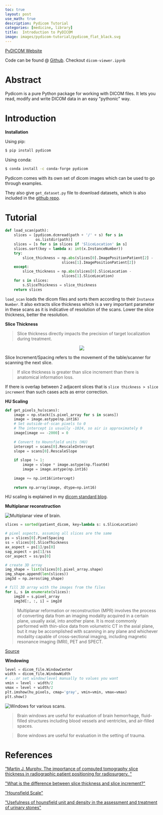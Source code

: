 ```yaml
---
toc: true
layout: post
use_math: true
description: Pydicom Tutorial 
categories: [medicine, library]
title:  Introduction to PyDICOM
image: images/pydicom-tutorial/pydicom_flat_black.svg
---
```


[PyDICOM Website](https://pydicom.github.io/)

Code can be found @ [Github](https://github.com/Ujjwal-9/medical-training/tree/master/dicom-demo). Checkout `dicom-viewer.ipynb`

# Abstract

Pydicom is a pure Python package for working with DICOM files. It lets you read, modify and write DICOM data in an easy "pythonic" way.


# Introduction

**Installation**

Using pip: 
```bash
$ pip install pydicom
```

Using conda: 
```bash
$ conda install -c conda-forge pydicom
```

Pydicom comes with its own set of dicom images which can be used to go through examples.

They also give `get_dataset.py` file to download datasets, which is also included in the [github repo](https://github.com/Ujjwal-9/medical-training/tree/master/dicom-demo).


# Tutorial
```python
def load_scan(path):
    slices = [pydicom.dcmread(path + '/' + s) for s in               
              os.listdir(path)]
    slices = [s for s in slices if 'SliceLocation' in s]
    slices.sort(key = lambda x: int(x.InstanceNumber))
    try:
        slice_thickness = np.abs(slices[0].ImagePositionPatient[2] -   
                          slices[1].ImagePositionPatient[2])
    except:
        slice_thickness = np.abs(slices[0].SliceLocation - 
                          slices[1].SliceLocation)
    for s in slices:
        s.SliceThickness = slice_thickness
    return slices
```
`load_scan` loads the dicom files and sorts them according to their `Instance Number`. It also extracts slice thickness which is a very important parameter in these scans as it is indicative of resolution of the scans. Lower the slice thickness, better the resolution.


**Slice Thickness**

> Slice thickness directly impacts the precision of target localization during treatment.

<center>
<img src="https://www.materialise.com/sites/default/files/image-uploads/pages/academy/Medical/slice_increment.jpg">
</center>

Slice Increment/Spacing refers to the movement of the table/scanner for scanning the next slice.

> If slice thickness is greater than slice increment than there is anatomical information loss.

If there is overlap between 2 adjacent slices that is `slice thickness > slice increment` than such cases acts as error correction.

**HU Scaling**

```python
def get_pixels_hu(scans):
    image = np.stack([s.pixel_array for s in scans])
    image = image.astype(np.int16)
    # Set outside-of-scan pixels to 0
    # The intercept is usually -1024, so air is approximately 0
    image[image == -2000] = 0
    
    # Convert to Hounsfield units (HU)
    intercept = scans[0].RescaleIntercept
    slope = scans[0].RescaleSlope
    
    if slope != 1:
        image = slope * image.astype(np.float64)
        image = image.astype(np.int16)
        
    image += np.int16(intercept)
    
    return np.array(image, dtype=np.int16)
```

HU scaling is explained in my [dicom standard blog](http://ujjwal9.ml/blog/medicine/2020/12/28/dicom-intro.html). 

**Multiplanar reconstruction**

![](https://images.ctfassets.net/cnu0m8re1exe/1k0YS9HKpsyurGlnI1Zlky/223cbf9b658b7068925ba7f944a9bb39/sagittal.jpg "Multiplanar view of brain.")

```python
slices = sorted(patient_dicom, key=lambda s: s.SliceLocation)

# pixel aspects, assuming all slices are the same
ps = slices[0].PixelSpacing
ss = slices[0].SliceThickness
ax_aspect = ps[1]/ps[0]
sag_aspect = ps[1]/ss
cor_aspect = ss/ps[0]

# create 3D array
img_shape = list(slices[0].pixel_array.shape)
img_shape.append(len(slices))
img3d = np.zeros(img_shape)

# fill 3D array with the images from the files
for i, s in enumerate(slices):
    img2d = s.pixel_array
    img3d[:, :, i] = img2d
```

> Multiplanar reformation or reconstruction (MPR) involves the process of converting data from an imaging modality acquired in a certain plane, usually axial, into another plane. It is most commonly performed with thin-slice data from volumetric CT in the axial plane, but it may be accomplished with scanning in any plane and whichever modality capable of cross-sectional imaging, including magnetic resonance imaging (MRI), PET and SPECT.

[Source](https://radiopaedia.org/articles/multiplanar-reformation-mpr?lang=us)


**Windowing**

```python
level = dicom_file.WindowCenter
width = dicom_file.WindowWidth
# ...or set window/level manually to values you want
vmin = level - width/2
vmax = level + width/2
plt.imshow(hu_pixels, cmap='gray', vmin=vmin, vmax=vmax)
plt.show()
```

![](https://www.stepwards.com/wp-content/uploads/2019/12/Screen-Shot-2019-10-06-at-8.45.17-PM-e1577078248771.jpg "Windows for various scans.")

> Brain windows are useful for evaluation of brain hemorrhage, fluid-filled structures including blood vessels and ventricles, and air-filled spaces.

> Bone windows are useful for evaluation in the setting of trauma. 


# References

["Martin J. Murphy. The importance of computed tomography slice thickness in radiographic patient positioning for radiosurgery. "](https://doi.org/10.1118/1.598500)

["What is the difference between slice thickness and slice increment?"](https://www.materialise.com/en/faq/what-difference-between-slice-thickness-and-slice-increment#:~:text=Slice%20thickness%20and%20slice%20increment%20are%20central%20concepts%20that%20surround,4%20mm%20in%20the%20illustration)

["Hounsfield Scale"](https://www.sciencedirect.com/topics/medicine-and-dentistry/hounsfield-scale)

["Usefulness of hounsfield unit and density in the assessment and treatment of urinary stones"](https://www.ncbi.nlm.nih.gov/pmc/articles/PMC4220362/)